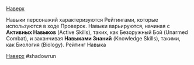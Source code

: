[Наверх](Shadowrun%203rd%20Ed..md)

Навыки персонажий характеризуются Рейтингами, которые используются в ходе Проверок. Навыки варьируются, начиная с **Активных Навыков** (Active Skills), таких, как Безоружный Бой (Unarmed Combat), и заканчивая **Навыками Знаний** (Knowledge Skills), такими, как Биология (Biology). Рейтинг Навыка 

[Наверх](Shadowrun%203rd%20Ed..md)
#shadowrun